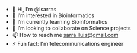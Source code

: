 - 👋 Hi, I’m @lsarras
- 👀 I’m interested in Bioinformatics
- 🌱 I’m currently learning Bioinformatics
- 💞️ I’m looking to collaborate on Science projects
- 📫 How to reach me sarra.lluis@gmail.com
- ⚡ Fun fact: I'm telecommunications engineer

<!---
lsarras/lsarras is a ✨ special ✨ repository because its `README.md` (this file) appears on your GitHub profile.
You can click the Preview link to take a look at your changes.
--->
